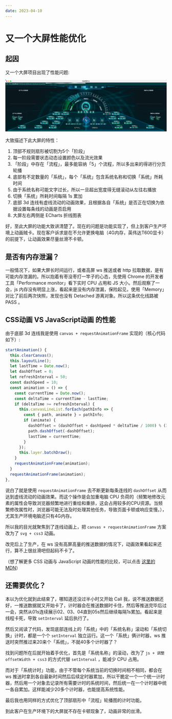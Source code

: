 ```yaml
---
date: 2023-04-10
---
```


# 又一个大屏性能优化

## 起因

又一个大屏项目出现了性能问题:

![大屏截图](/assets/又一个大屏性能优化/s.png)

大致描述下此大屏的特性：

1. 顶部不规则扇形被切割为5个「阶段」
2. 每一阶段需要状态动态设置颜色以及流光效果
3. 「阶段」中存在「流程」，最多能容纳「5」个流程，所以多出来的得进行分页轮播
4. 底部有不定数量的「系统」，每个「系统」包含系统名称和切换「系统」所耗时间
5. 由于系统名称可能文字过长，所以一旦超出宽度得无缝滚动从左往右播放
6. 切换「系统」所耗时间每隔 1s 累加
7. 底部 3d 连线有虚线流动的动画效果，且根据各自「系统」是否正在切换为依据设置每条线的动画是否启用
8. 大屏左右两侧是 ECharts 折线图表

好，至此大屏的功能大致讲清楚了。现在的问题是功能实现了，但上到客户生产环境上动画贼卡。现在客户诉求是在不允许更换电脑（4G内存，英伟达T600显卡）的前提下，让动画效果尽量丝滑不卡顿。

## 是否有内存泄漏？

一般情况下，如果大屏长时间运行，或者高屏 ws 推送或者 http 拉取数据，是有可能内存泄漏的。所以抱着有枣没枣打一竿子的心态，先使用 Chrome 的开发者工具「Performance monitor」看下实时 CPU 占用和 JS 大小。然后观察了一会，js 内存没有明显上涨，看起来是没有内存泄漏，保险起见，使用「Memory」对比了前后两次快照，发现也没有 Detached 游离对象。所以这条优化线路被 PASS 。

## CSS动画 VS JavaScript动画 的性能

由于底部 3d 连线我是使用 `canvas + requestAnimationFrame` 实现的（核心代码如下）:

```js
startAnimation() {
  this.clearCanvas();
  this.layoutLine();
  let lastTime = Date.now();
  let dashOffset = 0;
  let refreshInterval = 50;
  const dashSpeed = 10;
  const animation = () => {
    const currentTime = Date.now();
    const deltaTime = currentTime - lastTime;
    if (deltaTime >= refreshInterval) {
      this.canvasLineList.forEach(pathInfo => {
        const { path, animate } = pathInfo;
        if (animate) {
          dashOffset = (dashOffset + dashSpeed * deltaTime / 1000) % (30);
          path.dashOffset(-dashOffset);
          lastTime = currentTime;
        }
      });
      this.layer.batchDraw();
    }
    requestAnimationFrame(animation);
  }
  requestAnimationFrame(animation);
},
```

说白了就是使用 `requestAnimationFrame` 去不断更新每条连线的 `dashOffset` 从而达到虚线流动的动画效果。而这个操作是会加重电脑 CPU 负荷的（频繁地修改元素的属性会导致浏览器频繁地进行重绘和重排，这会占用较多的CPU资源。当频繁修改属性时，浏览器可能无法及时处理其他任务，导致页面卡顿或响应变慢。），尤其生产环境电脑还只有4G内存。

所以我的目光就聚焦到了连线动画上，把 `canvas + requestAnimationFrame` 方案改为了 `svg + css3` 动画。

改完后上了生产，在 ws 没有高屏高量的推送数据的情况下，动画效果看起来还行，算不上很丝滑吧但起码不卡了。

（想了解更多 CSS 动画与 JavaScript 动画的性能的比较，可以点击 [这里的 MDN](https://developer.mozilla.org/zh-CN/docs/Web/Performance/CSS_JavaScript_animation_performance)）

## 还需要优化？

本以为优化就到此结束了，哪知道还没过半小时又开始 Call 我，说不推送数据还好，一推送数据就又开始卡了，计时器会在推送数据时卡住，然后等推送完毕后过一会，突然从01s连续展示02、03、04直到05s然后继续每隔1s累加。看起来是线程卡死，导致 `setInterval` 延后执行了。

然后又阅读了代码，发现底部连线上的「系统」中的「系统名称」滚动和「系统切换」计时，都是一个个 `setInterval` 独立运行。这一个「系统」俩计时器，ws 推送时突然推过来20来个「系统」，不就40多个计时器了？

找到问题所在后就开始着手优化，首先是「系统名称」的滚动，改为了 `js + 调整offsetWidth + css3` 的方式代替 `setInterval` ，能减少 CPU 占用。

而对于「系统计时」功能，由于不管每个系统当前的切换时间相不相同，都会在 ws 推送时拿到各自最新时间然后后续定时器累加，所以干脆定一个一个统一计时器，然后用一个对象去记录所有需要计时的系统时间，然后统一在一个计时器中统一各自累加。这样能减少20多个计时器，也能提高系统性能。

最后我也用同样的方式优化了顶部扇形中「流程」轮播图的计时功能。

到此客户在生产环境下的大屏就不存在卡顿现象了，动画非常的丝滑。
